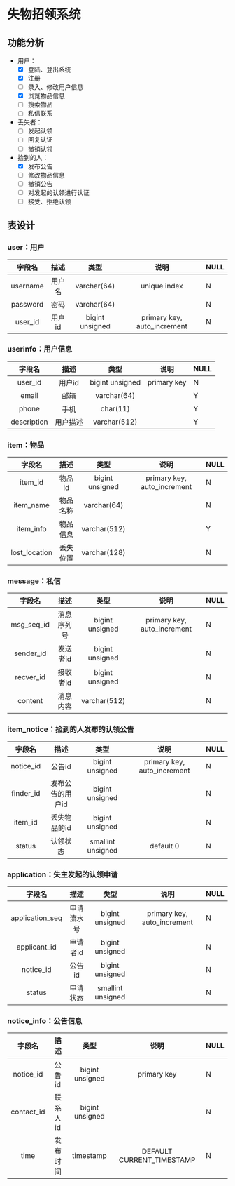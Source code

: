 # 失物招领系统

## 功能分析

- 用户：
    - [x] 登陆、登出系统
    - [x] 注册
    - [ ] 录入、修改用户信息
    - [x] 浏览物品信息
    - [ ] 搜索物品
    - [ ] 私信联系
- 丢失者：
    - [ ] 发起认领
    - [ ] 回复认证
    - [ ] 撤销认领
- 捡到的人：
    - [x] 发布公告
    - [ ] 修改物品信息
    - [ ] 撤销公告
    - [ ] 对发起的认领进行认证
    - [ ] 接受、拒绝认领

## 表设计

### user：用户

|字段名|描述|类型|说明|NULL|
|:---:|:---:|:---:|:---:|:---|
|username|用户名|varchar(64)|unique index|N
|password|密码|varchar(64)||N
|user_id|用户id|bigint unsigned|primary key, auto_increment|N

### userinfo：用户信息 

|字段名|描述|类型|说明|NULL|
|:---:|:---:|:---:|:---:|:---|
|user_id|用户id|bigint unsigned|primary key|N
|email|邮箱|varchar(64)||Y
|phone|手机|char(11)||Y
|description|用户描述|varchar(512)||Y

### item：物品

|字段名|描述|类型|说明|NULL|
|:---:|:---:|:---:|:---:|:---|
|item_id|物品id|bigint unsigned|primary key, auto_increment|N
|item_name|物品名称|varchar(64)||N
|item_info|物品信息|varchar(512)||Y
|lost_location|丢失位置|varchar(128)||N

### message：私信 

|字段名|描述|类型|说明|NULL|
|:---:|:---:|:---:|:---:|:---|
|msg_seq_id|消息序列号|bigint unsigned|primary key, auto_increment|N
|sender_id|发送者id|bigint unsigned||N
|recver_id|接收者id|bigint unsigned||N
|content|消息内容|varchar(512)||N

### item_notice：捡到的人发布的认领公告 

|字段名|描述|类型|说明|NULL|
|:---:|:---:|:---:|:---:|:---|
|notice_id|公告id|bigint unsigned|primary key, auto_increment|N
|finder_id|发布公告的用户id|bigint unsigned||N
|item_id|丢失物品的id|bigint unsigned||N
|status|认领状态|smallint unsigned|default 0|N

### application：失主发起的认领申请 

|字段名|描述|类型|说明|NULL|
|:---:|:---:|:---:|:---:|:---|
|application_seq|申请流水号|bigint unsigned|primary key, auto_increment|N
|applicant_id|申请者id|bigint unsigned||N
|notice_id|公告id|bigint unsigned||N
|status|申请状态|smallint unsigned||N

### notice_info：公告信息

|字段名|描述|类型|说明|NULL|
|:---:|:---:|:---:|:---:|:---|
|notice_id|公告id|bigint unsigned|primary key|N
|contact_id|联系人id|bigint unsigned||N
|time|发布时间|timestamp|DEFAULT CURRENT_TIMESTAMP|N
